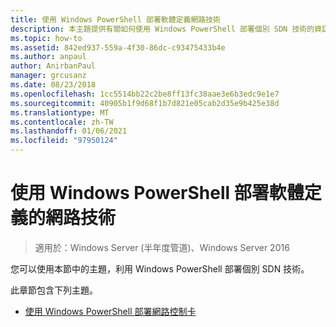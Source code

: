 ```yaml
---
title: 使用 Windows PowerShell 部署軟體定義網路技術
description: 本主題提供有關如何使用 Windows PowerShell 部署個別 SDN 技術的資訊連結。
ms.topic: how-to
ms.assetid: 842ed937-559a-4f30-86dc-c93475433b4e
ms.author: anpaul
author: AnirbanPaul
manager: grcusanz
ms.date: 08/23/2018
ms.openlocfilehash: 1cc5514bb22c2be8ff13fc38aae3e6b3edc9e1e7
ms.sourcegitcommit: 40905b1f9d68f1b7d821e05cab2d35e9b425e38d
ms.translationtype: MT
ms.contentlocale: zh-TW
ms.lasthandoff: 01/06/2021
ms.locfileid: "97950124"
---
```

# <a name="deploy-software-defined-network-technologies-using-windows-powershell"></a>使用 Windows PowerShell 部署軟體定義的網路技術

>適用於：Windows Server (半年度管道)、Windows Server 2016

您可以使用本節中的主題，利用 Windows PowerShell 部署個別 SDN 技術。

此章節包含下列主題。

-   [使用 Windows PowerShell 部署網路控制卡](Deploy-Network-Controller-using-Windows-PowerShell.md)





